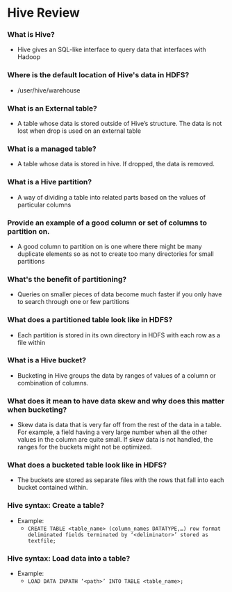 # Hive Review

### What is Hive?
- Hive gives an SQL-like interface to query data that interfaces with Hadoop

### Where is the default location of Hive's data in HDFS?
- /user/hive/warehouse

### What is an External table?
- A table whose data is stored outside of Hive’s structure. The data is not lost when drop is used on an external table

### What is a managed table?
- A table whose data is stored in hive. If dropped, the data is removed.

### What is a Hive partition?
- A way of dividing a table into related parts based on the values of particular columns

### Provide an example of a good column or set of columns to partition on.
- A good column to partition on is one where there might be many duplicate elements so as not to create too many directories  for small partitions

### What's the benefit of partitioning?
- Queries on smaller pieces of data become much faster if you only have to search through one or few partitions

### What does a partitioned table look like in HDFS?
- Each partition is stored in its own directory in HDFS with each row as a file within

### What is a Hive bucket?
- Bucketing in Hive groups the data by ranges of values of a column or combination of columns.

### What does it mean to have data skew and why does this matter when bucketing?
- Skew data is data that is very far off from the rest of the data in a table. For example, a field having a very large number when all the other values in the column are quite small. If skew data is not handled, the ranges for the buckets might not be optimized. 

### What does a bucketed table look like in HDFS?
- The buckets are stored as separate files with the rows that fall into each bucket contained within.

### Hive syntax: Create a table?
- Example:
    - ```CREATE TABLE <table_name> (column_names DATATYPE,…) row format deliminated fields terminated by ‘<deliminator>’ stored as textfile;```

### Hive syntax: Load data into a table?
- Example:
    - ```LOAD DATA INPATH ‘<path>’ INTO TABLE <table_name>;```
